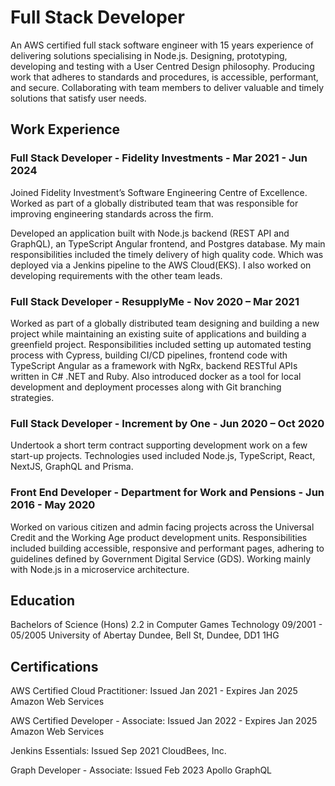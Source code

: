 # Full Stack Developer

An AWS certified full stack software engineer with 15 years experience of delivering
solutions specialising in Node.js. Designing, prototyping, developing and testing with a User
Centred Design philosophy. Producing work that adheres to standards and procedures, is
accessible, performant, and secure. Collaborating with team members to deliver valuable
and timely solutions that satisfy user needs.

## Work Experience

### Full Stack Developer - Fidelity Investments - Mar 2021 - Jun 2024

Joined Fidelity Investment’s Software Engineering Centre of Excellence. Worked as part of a
globally distributed team that was responsible for improving engineering standards across
the firm.

Developed an application built with Node.js backend (REST API and GraphQL), an
TypeScript Angular frontend, and Postgres database. My main responsibilities included the
timely delivery of high quality code. Which was deployed via a Jenkins pipeline to the AWS
Cloud(EKS). I also worked on developing requirements with the other team leads.

### Full Stack Developer - ResupplyMe - Nov 2020 – Mar 2021

Worked as part of a globally distributed team designing and building a new project while
maintaining an existing suite of applications and building a greenfield project.
Responsibilities included setting up automated testing process with Cypress, building CI/CD
pipelines, frontend code with TypeScript Angular as a framework with NgRx, backend
RESTful APIs written in C# .NET and Ruby. Also introduced docker as a tool for local
development and deployment processes along with Git branching strategies.

### Full Stack Developer - Increment by One - Jun 2020 – Oct 2020

Undertook a short term contract supporting development work on a few start-up projects.
Technologies used included Node.js, TypeScript, React, NextJS, GraphQL and Prisma.

### Front End Developer - Department for Work and Pensions - Jun 2016 - May 2020

Worked on various citizen and admin facing projects across the Universal Credit and the
Working Age product development units. Responsibilities included building accessible,
responsive and performant pages, adhering to guidelines defined by Government Digital
Service (GDS). Working mainly with Node.js in a microservice architecture.

## Education

Bachelors of Science (Hons) 2.2 in Computer Games Technology 09/2001 - 05/2005
University of Abertay Dundee, Bell St, Dundee, DD1 1HG

## Certifications

AWS Certified Cloud Practitioner: Issued Jan 2021 - Expires Jan 2025
Amazon Web Services

AWS Certified Developer - Associate: Issued Jan 2022 - Expires Jan 2025
Amazon Web Services

Jenkins Essentials: Issued Sep 2021
CloudBees, Inc.

Graph Developer - Associate: Issued Feb 2023
Apollo GraphQL
